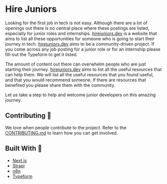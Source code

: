 # Hire Juniors

Looking for the first job in tech is not easy. Although there are a lot of openings out there is no central place where these postings are listed, especially for junior roles and internships. [hirejuniors.dev](https://hirejuniors.dev) is a website that aims to list all these opportunities for someone who is going to start their journey in tech. [hirejuniors.dev](https://hirejuniors.dev) aims to be a community-driven project. If you come across any job posting for a junior role or for an internship please fill-out the Typeform to get it listed.

The amount of content out there can overwhelm people who are just starting their journey. [hirejuniors.dev](https://hirejuniors.dev) aims to list all the useful resources that can help them. We will list all the useful resources that you found useful, and that you would recommend someone. If there are resources that benefited you please share them with the community.

Let us take a step to help and welcome junior developers on this amazing journey.

## Contributing 🚀

We love when people contribute to the project. Refer to the [CONTRIBUTING.md](./CONTRIBUTING.md) to learn how you can get involved.

## Built With 💪

- [Next.js](https://nextjs.org/)
- [Strapi](https://strapi.io/)
- [n8n](https://n8n.io)
- [Typeform](https://typeform.com)